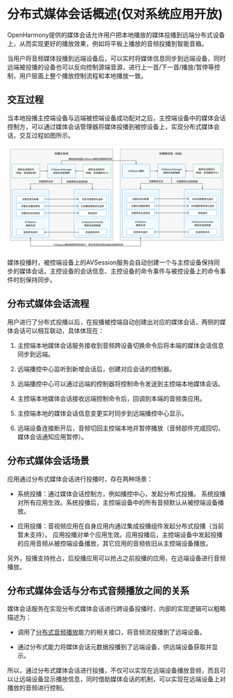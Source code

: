 # 分布式媒体会话概述(仅对系统应用开放)

OpenHarmony提供的媒体会话允许用户把本地播放的媒体投播到远端分布式设备上，从而实现更好的播放效果，例如将平板上播放的音频投播到智能音箱。

当用户将音频媒体投播到远端设备后，可以实时将媒体信息同步到远端设备，同时远端被投播的设备也可以反向控制源端音源，进行上一首/下一首/播放/暂停等控制，用户层面上整个播放控制流程和本地播放一致。


## 交互过程

当本地投播主控端设备与远端被控端设备成功配对之后，主控端设备中的媒体会话控制方，可以通过媒体会话管理器将媒体投播到被控设备上，实现分布式媒体会话，交互过程如图所示。

![Distributed AVSession Interaction Process](figures/distributed-avsession-interaction-process.png)

媒体投播时，被控端设备上的AVSession服务会自动创建一个与主控设备保持同步的媒体会话，主控设备的会话信息、主控设备的命令事件与被控设备上的命令事件时刻保持同步。

## 分布式媒体会话流程

用户进行了分布式投播以后，在投播被控端自动创建出对应的媒体会话，两侧的媒体会话可以相互联动，具体体现在：

1. 主控端本地媒体会话服务接收到音频跨设备切换命令后将本端的媒体会话信息同步到远端。

2. 远端播控中心监听到新增会话后，创建对应会话的控制器。

3. 远端播控中心可以通过远端的控制器将控制命令发送到主控端本地媒体会话。

4. 主控端本地媒体会话接收远端控制命令后，回调到本端的音频类应用。

5. 主控端本地的媒体会话信息变更实时同步到远端播控中心显示。

6. 远端设备连接断开后，音频切回主控端本地并暂停播放（音频部件完成回切，媒体会话通知应用暂停）。

## 分布式媒体会话场景

应用通过分布式媒体会话进行投播时，存在两种场景：

- 系统投播：通过媒体会话控制方，例如播控中心，发起分布式投播。
  系统投播对所有应用生效。系统投播后，主控端设备中的所有音频默认从被控端设备播放。

- 应用投播：音视频应用在自身应用内通过集成投播组件发起分布式投播（当前暂未支持）。
  应用投播对单个应用生效。应用投播后，主控端设备中发起投播的应用音频从被控端设备播放，其它应用的音频依旧从主控端设备播放。

另外，投播支持抢占，后投播应用可以抢占之前投播的应用，在远端设备进行音频播放。

## 分布式媒体会话与分布式音频播放之间的关系

媒体会话服务在实现分布式媒体会话进行跨设备投播时，内部的实现逻辑可以粗略描述为：

- 调用了[分布式音频播放](../audio/distributed-audio-playback.md)能力的相关接口，将音频流投播到了远端设备。

- 通过分布式能力将媒体会话元数据投播到了远端设备，供远端设备获取并显示。

所以，通过分布式媒体会话进行投播，不仅可以实现在远端设备播放音频，而且可以让远端设备显示播放信息，同时借助媒体会话的机制，可以实现在远端设备上对播放的音频进行控制。

